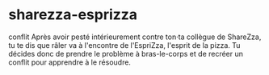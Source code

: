 # sharezza-esprizza
conflit
Après avoir pesté intérieurement contre ton·ta collègue de ShareZza, tu te dis que râler va à l'encontre de l'EspriZza, l'esprit de la pizza. Tu décides donc de prendre le problème à bras-le-corps et de recréer un conflit pour apprendre à le résoudre.
